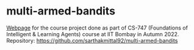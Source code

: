 # multi-armed-bandits

[Webpage](https://sarthakmittal92.github.io/projects/aut22/multi-armed-bandits) for the course project done as part of CS-747 (Foundations of Intelligent & Learning Agents) course at IIT Bombay in Autumn 2022.  
Repository: https://github.com/sarthakmittal92/multi-armed-bandits
